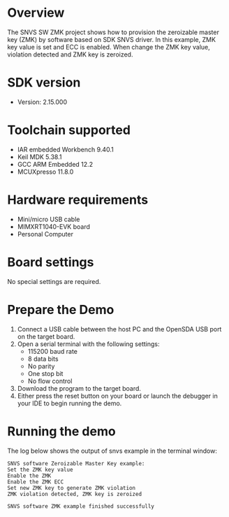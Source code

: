 Overview
========
The SNVS SW ZMK project shows how to provision the zeroizable master key (ZMK)
by software based on SDK SNVS driver. In this example, ZMK key value is set and
ECC is enabled. When change the ZMK key value, violation detected and ZMK key
is zeroized.

SDK version
===========
- Version: 2.15.000

Toolchain supported
===================
- IAR embedded Workbench  9.40.1
- Keil MDK  5.38.1
- GCC ARM Embedded  12.2
- MCUXpresso  11.8.0

Hardware requirements
=====================
- Mini/micro USB cable
- MIMXRT1040-EVK board
- Personal Computer

Board settings
==============
No special settings are required.

Prepare the Demo
================
1.  Connect a USB cable between the host PC and the OpenSDA USB port on the target board. 
2.  Open a serial terminal with the following settings:
    - 115200 baud rate
    - 8 data bits
    - No parity
    - One stop bit
    - No flow control
3.  Download the program to the target board.
4.  Either press the reset button on your board or launch the debugger in your IDE to begin running the demo.

Running the demo
================
The log below shows the output of snvs example in the terminal window:
~~~~~~~~~~~~~~~~~~~~~~~~~~~~~~~~~~~
SNVS software Zeroizable Master Key example:
Set the ZMK key value
Enable the ZMK
Enable the ZMK ECC
Set new ZMK key to generate ZMK violation
ZMK violation detected, ZMK key is zeroized

SNVS software ZMK example finished successfully
~~~~~~~~~~~~~~~~~~~~~~~~~~~~~~~~~~~
